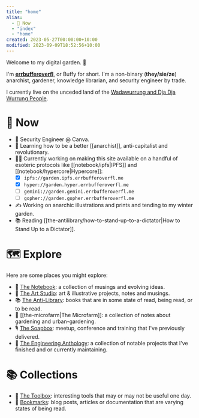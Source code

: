 ```yaml
---
title: "home"
alias:
  - 🌈 Now
  - "index"
  - "home"
created: 2023-05-27T00:00:00+10:00
modified: 2023-09-09T18:52:56+10:00
---
```

Welcome to my digital garden. 🌱

I'm **[errbufferoverfl](notebook/errbufferoverfl.md)**, or Buffy for short. I'm a non-binary (**they/sie/ze**) anarchist, gardener, knowledge librarian, and security engineer by trade.

I currently live on the unceded land of the [Wadawurrung and Dja Dja Wurrung People](notebook/wadawurrung-and-dja-dja-wurrung-people.md).

# 🌈 Now

- 📐 Security Engineer @ Canva.
- 🧠 Learning how to be a better [[anarchist]], anti-capitalist and revolutionary.
- 👨‍💻 Currently working on making this site available on a handful of esoteric protocols like [[notebook/ipfs|IPFS]] and [[notebook/hypercore|Hypercore]]:
	- [x] `ipfs://garden.ipfs.errbufferoverfl.me`
	- [x] `hyper://garden.hyper.errbufferoverfl.me`
	- [ ] `gemini://garden.gemini.errbufferoverfl.me`
	- [ ] `gopher://garden.gopher.errbufferoverfl.me`
- ✍️ Working on anarchic illustrations and prints and tending to my winter garden.
- 📚 Reading [[the-antilibrary/how-to-stand-up-to-a-dictator|How to Stand Up to a Dictator]].

# 🗺️ Explore

Here are some places you might explore:

- 📖 [The Notebook](/the-notebook): a collection of musings and evolving ideas.
- 🎨 [The Art Studio](/the-art-studio): art & illustrative projects, notes and musings.
- 📚 [The Anti-Library](/the-antilibrary): books that are in some state of read, being read, or to be read.
- 🌾 [[the-microfarm|The Microfarm]]: a collection of notes about gardening and urban-gardening.
- 🎙️ [The Soapbox](the-soapbox): meetup, conference and training that I've previously delivered.
- 🔧 [The Engineering Anthology](the-engineering-anthology): a collection of notable projects that I’ve finished and or currently maintaining.

# 📚 Collections

- 🧰 [The Toolbox](/the-toolbox): interesting tools that may or may not be useful one day.
- 🔖 [Bookmarks](/bookmarks): blog posts, articles or documentation that are varying states of being read.